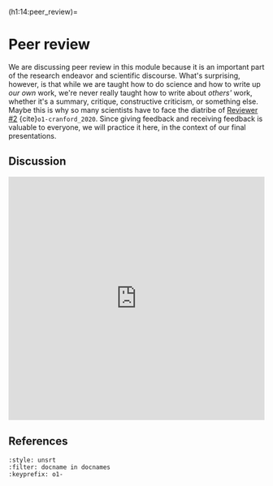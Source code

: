 (h1:14:peer_review)=
# Peer review

We are discussing peer review in this module because it is an important part of the research endeavor and scientific discourse.
What's surprising, however, is that while we are taught how to do science and how to write up _our own_ work, we're never really taught how to write about _others'_ work, whether it's a summary, critique, constructive criticism, or something else.
Maybe this is why so many scientists have to face the diatribe of [Reviewer #2](https://drive.google.com/file/d/1TALPFg4G8Cs0_V-KgdtkDsewhqPJMZps/view?usp=sharing) {cite}`o1-cranford_2020`.
Since giving feedback and receiving feedback is valuable to everyone, we will practice it here, in the context of our final presentations.


## Discussion

<iframe src="https://docs.google.com/presentation/d/e/2PACX-1vQIZJ1kz6W2l5_JwDoYHZ1bZZ4JXs5O316Jqvkg_CMqfptFRK0nbDqx-iEFPKfpKID-wP_QrkD_TjJG/embed?start=false&loop=false&delayms=3000" frameborder="0" width="100%" height="480" allowfullscreen="true" mozallowfullscreen="true" webkitallowfullscreen="true"></iframe>



## References

```{bibliography}
:style: unsrt
:filter: docname in docnames
:keyprefix: o1-
```

